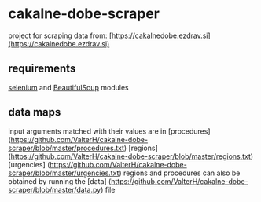 # cakalne-dobe-scraper

project for scraping data from: [https://cakalnedobe.ezdrav.si](https://cakalnedobe.ezdrav.si)

## requirements

[selenium](https://pypi.python.org/pypi/selenium) and [BeautifulSoup](https://www.crummy.com/software/BeautifulSoup/bs4/doc/) modules

## data maps

input arguments matched with their values are in [procedures] (https://github.com/ValterH/cakalne-dobe-scraper/blob/master/procedures.txt) [regions] (https://github.com/ValterH/cakalne-dobe-scraper/blob/master/regions.txt) [urgencies] (https://github.com/ValterH/cakalne-dobe-scraper/blob/master/urgencies.txt)
regions and procedures can also be obtained by running the [data] (https://github.com/ValterH/cakalne-dobe-scraper/blob/master/data.py) file
